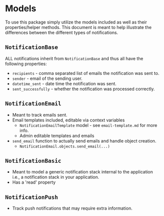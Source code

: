 # Models

To use this package simply utilize the models included as well as their properties/helper methods. This document is meant to help illustrate the differences between the different types of notifications.

## `NotificationBase`

ALL notifications inherit from `NotificationBase` and thus all have the following properties:

- `recipients` - comma separated list of emails the notification was sent to.
- `sender` - email of the sending user.
- `datetime_sent` - date time the notification was sent.
- `sent_successfully` - whether the notification was processed correctly.

## `NotificationEmail`

- Meant to track emails sent.
- Email templates included, editable via context variables
    - `NotificationEmailTemplate` model - see `email-template.md` for more info.
    - Admin editable templates and emails
- `send_email` function to actually send emails and handle object creation.
    - `NotificationEmail.objects.send_email(...)`

## `NotificationBasic`

- Meant to model a generic notification stack internal to the application i.e., a notification stack in your application.
- Has a 'read' property

## `NotificationPush`

- Track push notifications that may require extra information.

